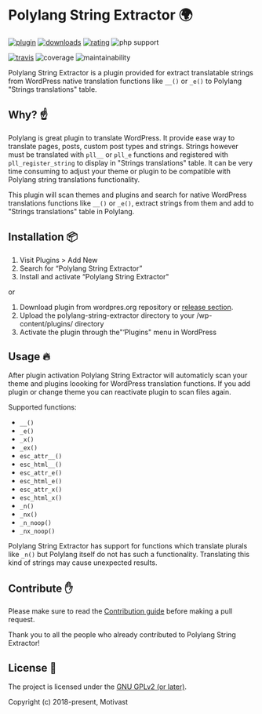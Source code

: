 # Polylang String Extractor :earth_africa:

[![plugin](https://img.shields.io/wordpress/plugin/v/polylang-string-extractor.svg)](https://wordpress.org/plugins/polylang-string-extractor/) [![downloads](https://img.shields.io/wordpress/plugin/dt/polylang-string-extractor.svg)](https://wordpress.org/plugins/polylang-string-extractor/advanced/) [![rating](https://img.shields.io/wordpress/plugin/r/polylang-string-extractor.svg)](https://wordpress.org/support/plugin/polylang-string-extractor/reviews/) ![php support](https://img.shields.io/badge/php%20support-5.6%2C%207.0%2C%207.1%2C%207.2-8892BF.svg)

[![travis](https://img.shields.io/travis/motivast/polylang-string-extractor.svg)](https://travis-ci.org/motivast/polylang-string-extractor/) ![coverage](https://img.shields.io/codeclimate/coverage/motivast/polylang-string-extractor.svg) ![maintainability](https://img.shields.io/codeclimate/maintainability/motivast/polylang-string-extractor.svg)

Polylang String Extractor is a plugin provided for extract translatable strings from WordPress native translation functions like `__()` or `_e()` to Polylang "Strings translations" table.

## Why? :point_up:
Polylang is great plugin to translate WordPress. It provide ease way to translate pages, posts, custom post types and strings. Strings however must be translated with `pll__` or `pll_e` functions and registered with `pll_register_string` to display in "Strings translations" table. It can be very time consuming to adjust your theme or plugin to be compatible with Polylang string translations functionality.

This plugin will scan themes and plugins and search for native WordPress translations functions like `__()` or `_e()`, extract strings from them and add to "Strings translations" table in Polylang.

## Installation :package:
1. Visit Plugins > Add New
2. Search for “Polylang String Extractor”
3. Install and activate “Polylang String Extractor"

or

1. Download plugin from wordpres.org repository or [release section](https://github.com/motivast/polylang-string-extractor/releases/latest).
2. Upload the polylang-string-extractor directory to your /wp-content/plugins/ directory
3. Activate the plugin through the"‘Plugins" menu in WordPress

## Usage :fire:
After plugin activation Polylang String Extractor will automaticly scan your theme and plugins loooking for WordPress translation functions. If you add plugin or change theme you can reactivate plugin to scan files again.

Supported functions:
* `__()`
* `_e()`
* `_x()`
* `_ex()`
* `esc_attr__()`
* `esc_html__()`
* `esc_attr_e()`
* `esc_html_e()`
* `esc_attr_x()`
* `esc_html_x()`
* `_n()`
* `_nx()`
* `_n_noop()`
* `_nx_noop()`

Polylang String Extractor has support for functions which translate plurals like `_n()` but Polylang itself do not has such a functionality. Translating this kind of strings may cause unexpected results.

## Contribute :hand:
Please make sure to read the [Contribution guide](https://github.com/motivast/polylang-string-extractor/blob/master/CONTRIBUTING.md) before making a pull request.

Thank you to all the people who already contributed to Polylang String Extractor!

## License :book:
The project is licensed under the [GNU GPLv2 (or later)](https://github.com/motivast/polylang-string-extractor/blob/master/LICENSE).

Copyright (c) 2018-present, Motivast
